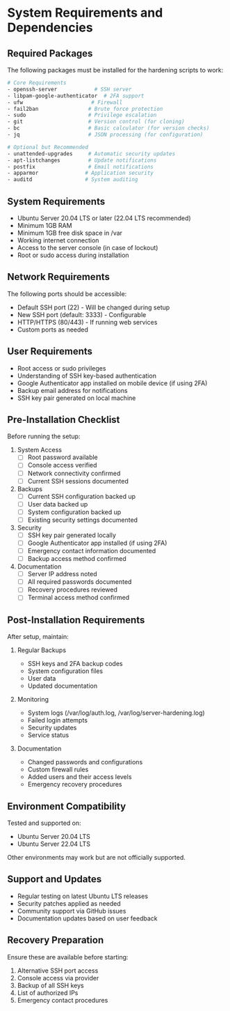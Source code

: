 # System Requirements and Dependencies

## Required Packages
The following packages must be installed for the hardening scripts to work:

```bash
# Core Requirements
- openssh-server            # SSH server
- libpam-google-authenticator  # 2FA support
- ufw                      # Firewall
- fail2ban                # Brute force protection
- sudo                    # Privilege escalation
- git                     # Version control (for cloning)
- bc                      # Basic calculator (for version checks)
- jq                      # JSON processing (for configuration)

# Optional but Recommended
- unattended-upgrades     # Automatic security updates
- apt-listchanges         # Update notifications
- postfix                 # Email notifications
- apparmor               # Application security
- auditd                 # System auditing
```

## System Requirements
- Ubuntu Server 20.04 LTS or later (22.04 LTS recommended)
- Minimum 1GB RAM
- Minimum 1GB free disk space in /var
- Working internet connection
- Access to the server console (in case of lockout)
- Root or sudo access during installation

## Network Requirements
The following ports should be accessible:
- Default SSH port (22) - Will be changed during setup
- New SSH port (default: 3333) - Configurable
- HTTP/HTTPS (80/443) - If running web services
- Custom ports as needed

## User Requirements
- Root access or sudo privileges
- Understanding of SSH key-based authentication
- Google Authenticator app installed on mobile device (if using 2FA)
- Backup email address for notifications
- SSH key pair generated on local machine

## Pre-Installation Checklist
Before running the setup:

1. System Access
   - [ ] Root password available
   - [ ] Console access verified
   - [ ] Network connectivity confirmed
   - [ ] Current SSH sessions documented

2. Backups
   - [ ] Current SSH configuration backed up
   - [ ] User data backed up
   - [ ] System configuration backed up
   - [ ] Existing security settings documented

3. Security
   - [ ] SSH key pair generated locally
   - [ ] Google Authenticator app installed (if using 2FA)
   - [ ] Emergency contact information documented
   - [ ] Backup access method confirmed

4. Documentation
   - [ ] Server IP address noted
   - [ ] All required passwords documented
   - [ ] Recovery procedures reviewed
   - [ ] Terminal access method confirmed

## Post-Installation Requirements
After setup, maintain:

1. Regular Backups
   - SSH keys and 2FA backup codes
   - System configuration files
   - User data
   - Updated documentation

2. Monitoring
   - System logs (/var/log/auth.log, /var/log/server-hardening.log)
   - Failed login attempts
   - Security updates
   - Service status

3. Documentation
   - Changed passwords and configurations
   - Custom firewall rules
   - Added users and their access levels
   - Emergency recovery procedures

## Environment Compatibility
Tested and supported on:
- Ubuntu Server 20.04 LTS
- Ubuntu Server 22.04 LTS

Other environments may work but are not officially supported.

## Support and Updates
- Regular testing on latest Ubuntu LTS releases
- Security patches applied as needed
- Community support via GitHub issues
- Documentation updates based on user feedback

## Recovery Preparation
Ensure these are available before starting:
1. Alternative SSH port access
2. Console access via provider
3. Backup of all SSH keys
4. List of authorized IPs
5. Emergency contact procedures